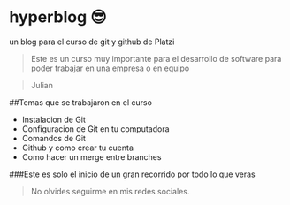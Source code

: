 # hyperblog 😎
un blog para el curso de git y github de Platzi

>Este es un curso muy importante para el desarrollo de software para poder trabajar en una empresa o en equipo

>Julian

##Temas que se trabajaron en el curso

- Instalacion de Git
- Configuracion de Git en tu computadora
- Comandos de Git
- Github y como crear tu cuenta
- Como hacer un merge entre branches

###Este es solo el inicio de un gran recorrido por todo lo que veras

>No olvides seguirme en mis redes sociales.

